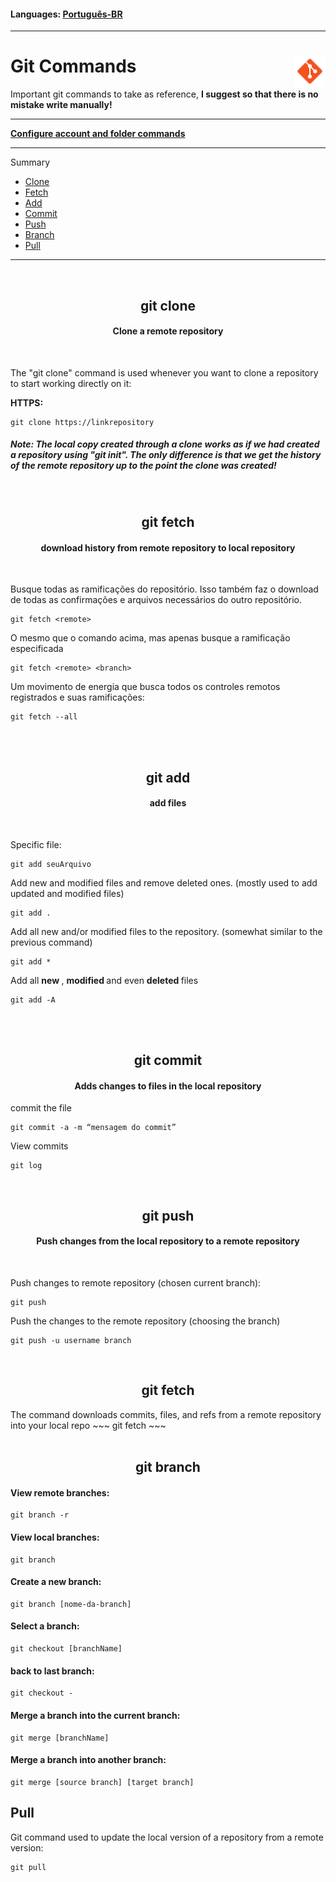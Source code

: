 <div><h4> Languages: <a href="https://github.com/gladsonsimoes/git/tree/main/languages/pt-br">Português-BR</a></h4></div>

---

<div><h1> Git Commands <img align="right" width="50px" src="img/icons8-git-48.png"></h1></div>

Important git commands to take as reference, <b> I suggest so that there is no mistake write manually! </b>

---

<a href="Config&Diretory.md"><b> Configure account and folder commands </b></a>

---

Summary 

- <a href="#clone"> Clone </a><br>
- <a href="#fetch"> Fetch </a><br>
- <a href="#addFiles"> Add </a><br>
- <a href="#commit"> Commit </a><br>
- <a href="#push"> Push </a><br>
- <a href="#branch"> Branch </a><br>
- <a href="#pull"> Pull </a><br>

---
<br>

<!-- GIT CLONE -->                
<div>  
<a name="clone">         
<h2 align="center"> git clone </h2>
<h4 align="center"> Clone a remote repository </h4>
<br>
        
The "git clone" command is used whenever you want to clone a repository to start working directly on it:
        
<b> HTTPS: </b>
~~~
git clone https://linkrepository
~~~         

##### Note: The local copy created through a clone works as if we had created a repository using "git init". The only difference is that we get the history of the remote repository up to the point the clone was created!
</a>
</div>
<br> 
          
<!-- GIT FETCH -->

<div>
<h2 align="center"> git fetch </h2>
<h4 align="center"> download history from remote repository to local repository </h4>
<br>

Busque todas as ramificações do repositório. Isso também faz o download de todas as confirmações e arquivos necessários do outro repositório.
~~~
git fetch <remote>        
~~~ 

O mesmo que o comando acima, mas apenas busque a ramificação especificada      
~~~
git fetch <remote> <branch>
~~~       
Um movimento de energia que busca todos os controles remotos registrados e suas ramificações:     
~~~
git fetch --all
~~~        

</div>

<br><br> 

<!-- GIT ADD -->
<div>
<a name="addFiles"></a>
<h2 align="center"> git add </h2>  
<h4 align="center"> add files </h4>          
<br>
        
<p> Specific file:

~~~git          
git add seuArquivo
~~~
        
</p>
<p> Add new and modified files and remove deleted ones. (mostly used to add updated and modified files)

~~~git
git add .
~~~

</p>
<p> Add all new and/or modified files to the repository. (somewhat similar to the previous command) 

~~~git          
git add * 
~~~

</p>        
<p> Add all <b> new </b>, <b> modified </b> and even <b> deleted </b> files

~~~git
git add -A
~~~

</p>        
</a>
</div>

<br><br>

<!-- GIT COMMIT -->
<div>
<a name="commit">

<h2 align="center"> git commit </h2>  
<h4 align="center"> Adds changes to files in the local repository </h4>

commit the file 
~~~git
git commit -a -m “mensagem do commit”
~~~

View commits
~~~
git log
~~~

</a>
</div>

<!-- GIT PUSH -->
<div>
<a name="push">
<br> 
<h2 align="center"> git push </h2>  
<h4 align="center"> Push changes from the local repository to a remote repository </h4>  
<br>        
  
Push changes to remote repository (chosen current branch):
~~~
git push
~~~

Push the changes to the remote repository (choosing the branch) 
~~~
git push -u username branch
~~~

</a>
</div>


<!-- GIT FETCH -->

<div>
<a name="fetch">
<br>
  <h2 align="center"> git fetch </h2>
The command downloads commits, files, and refs from a remote repository into your local repo
~~~
git fetch
~~~
</a>
</div>

<!-- GIT BRANCH -->
<div>
<a name="branch">
<br>
  <h2 align="center"> git branch </h2>


#### View remote branches:
~~~
git branch -r
~~~

#### View local branches:             
~~~      
git branch  
~~~

#### Create a new branch:
~~~
git branch [nome-da-branch]
~~~    
 
#### Select a branch:
~~~  
git checkout [branchName] 
~~~  

#### back to last branch:
~~~ 
git checkout -  
~~~
  
#### Merge a branch into the current branch:
~~~
git merge [branchName]
~~~

#### Merge a branch into another branch:  
~~~  
git merge [source branch] [target branch]  
~~~  
</a>  
</div>

<!-- GIT PULL -->
<div>
<a name="pull">
<h2> Pull </h2>

Git command used to update the local version of a repository from a remote version:

~~~git
git pull
~~~
</a>
</div>
